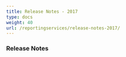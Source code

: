 ```yaml
---
title: Release Notes - 2017
type: docs
weight: 40
url: /reportingservices/release-notes-2017/
---
```


### **Release Notes**
